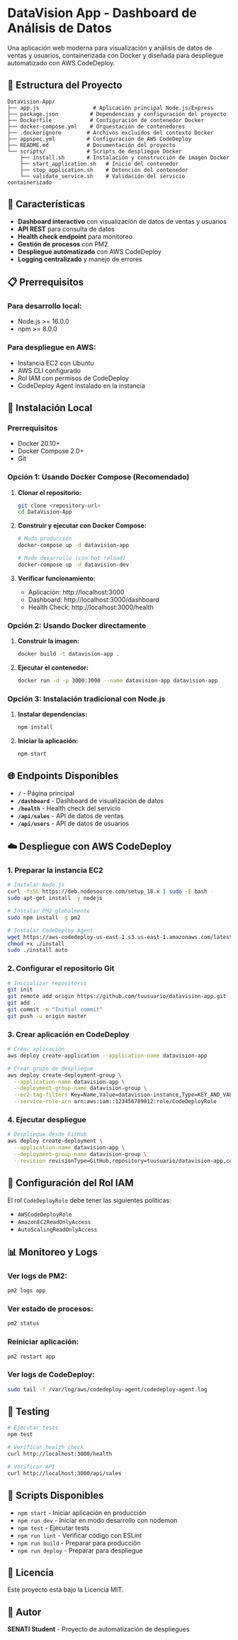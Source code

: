 # DataVision App - Dashboard de Análisis de Datos

Una aplicación web moderna para visualización y análisis de datos de ventas y usuarios, containerizada con Docker y diseñada para despliegue automatizado con AWS CodeDeploy.

## 📁 Estructura del Proyecto

```
DataVision-App/
├── app.js                 # Aplicación principal Node.js/Express
├── package.json          # Dependencias y configuración del proyecto
├── Dockerfile            # Configuración de contenedor Docker
├── docker-compose.yml    # Orquestación de contenedores
├── .dockerignore        # Archivos excluidos del contexto Docker
├── appspec.yml          # Configuración de AWS CodeDeploy
├── README.md            # Documentación del proyecto
└── scripts/             # Scripts de despliegue Docker
    ├── install.sh       # Instalación y construcción de imagen Docker
    ├── start_application.sh   # Inicio del contenedor
    ├── stop_application.sh    # Detención del contenedor
    └── validate_service.sh    # Validación del servicio containerizado
```

## 🚀 Características

- **Dashboard interactivo** con visualización de datos de ventas y usuarios
- **API REST** para consulta de datos
- **Health check endpoint** para monitoreo
- **Gestión de procesos** con PM2
- **Despliegue automatizado** con AWS CodeDeploy
- **Logging centralizado** y manejo de errores

## 📋 Prerrequisitos

### Para desarrollo local:
- Node.js >= 16.0.0
- npm >= 8.0.0

### Para despliegue en AWS:
- Instancia EC2 con Ubuntu
- AWS CLI configurado
- Rol IAM con permisos de CodeDeploy
- CodeDeploy Agent instalado en la instancia

## 🚀 Instalación Local

### Prerrequisitos
- Docker 20.10+
- Docker Compose 2.0+
- Git

### Opción 1: Usando Docker Compose (Recomendado)

1. **Clonar el repositorio:**
   ```bash
   git clone <repository-url>
   cd DataVision-App
   ```

2. **Construir y ejecutar con Docker Compose:**
   ```bash
   # Modo producción
   docker-compose up -d datavision-app
   
   # Modo desarrollo (con hot reload)
   docker-compose up -d datavision-dev
   ```

3. **Verificar funcionamiento:**
   - Aplicación: http://localhost:3000
   - Dashboard: http://localhost:3000/dashboard
   - Health Check: http://localhost:3000/health

### Opción 2: Usando Docker directamente

1. **Construir la imagen:**
   ```bash
   docker build -t datavision-app .
   ```

2. **Ejecutar el contenedor:**
   ```bash
   docker run -d -p 3000:3000 --name datavision-app datavision-app
   ```

### Opción 3: Instalación tradicional con Node.js

1. **Instalar dependencias:**
   ```bash
   npm install
   ```

2. **Iniciar la aplicación:**
   ```bash
   npm start
   ```

## 🌐 Endpoints Disponibles

- **`/`** - Página principal
- **`/dashboard`** - Dashboard de visualización de datos
- **`/health`** - Health check del servicio
- **`/api/sales`** - API de datos de ventas
- **`/api/users`** - API de datos de usuarios

## ☁️ Despliegue con AWS CodeDeploy

### 1. Preparar la instancia EC2

```bash
# Instalar Node.js
curl -fsSL https://deb.nodesource.com/setup_18.x | sudo -E bash -
sudo apt-get install -y nodejs

# Instalar PM2 globalmente
sudo npm install -g pm2

# Instalar CodeDeploy Agent
wget https://aws-codedeploy-us-east-1.s3.us-east-1.amazonaws.com/latest/install
chmod +x ./install
sudo ./install auto
```

### 2. Configurar el repositorio Git

```bash
# Inicializar repositorio
git init
git remote add origin https://github.com/tuusuario/datavision-app.git
git add .
git commit -m "Initial commit"
git push -u origin master
```

### 3. Crear aplicación en CodeDeploy

```bash
# Crear aplicación
aws deploy create-application --application-name datavision-app

# Crear grupo de despliegue
aws deploy create-deployment-group \
  --application-name datavision-app \
  --deployment-group-name datavision-group \
  --ec2-tag-filters Key=Name,Value=datavision-instance,Type=KEY_AND_VALUE \
  --service-role-arn arn:aws:iam::123456789012:role/CodeDeployRole
```

### 4. Ejecutar despliegue

```bash
# Despliegue desde GitHub
aws deploy create-deployment \
  --application-name datavision-app \
  --deployment-group-name datavision-group \
  --revision revisionType=GitHub,repository=tuusuario/datavision-app,commitId=latest
```

## 🔧 Configuración del Rol IAM

El rol `CodeDeployRole` debe tener las siguientes políticas:

- `AWSCodeDeployRole`
- `AmazonEC2ReadOnlyAccess`
- `AutoScalingReadOnlyAccess`

## 📊 Monitoreo y Logs

### Ver logs de PM2:
```bash
pm2 logs app
```

### Ver estado de procesos:
```bash
pm2 status
```

### Reiniciar aplicación:
```bash
pm2 restart app
```

### Ver logs de CodeDeploy:
```bash
sudo tail -f /var/log/aws/codedeploy-agent/codedeploy-agent.log
```

## 🧪 Testing

```bash
# Ejecutar tests
npm test

# Verificar health check
curl http://localhost:3000/health

# Verificar API
curl http://localhost:3000/api/sales
```

## 📝 Scripts Disponibles

- `npm start` - Iniciar aplicación en producción
- `npm run dev` - Iniciar en modo desarrollo con nodemon
- `npm test` - Ejecutar tests
- `npm run lint` - Verificar código con ESLint
- `npm run build` - Preparar para producción
- `npm run deploy` - Preparar para despliegue

## 📄 Licencia

Este proyecto está bajo la Licencia MIT.

## 👥 Autor

**SENATI Student** - Proyecto de automatización de despliegues
